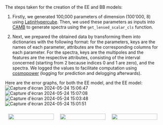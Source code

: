 The steps taken for the creation of the EE and BB models:

1. Firstly, we generated 100,000 parameters of dimension (100'000, 8) using [LatinHypercube](https://docs.scipy.org/doc/scipy/reference/generated/scipy.stats.qmc.LatinHypercube.html#scipy.stats.qmc.LatinHypercube). Then, we used these parameters as inputs into [CAMB](https://camb.readthedocs.io/en/latest/) to generate spectra using the `get_lensed_scalar_cls` function.
   
2. Next, we prepared the obtained data by transforming them into dictionaries with the following format: for the parameters, keys are the names of each parameter, attributes are the corresponding columns for each parameter. For the spectra, keys are the multipoles and the features are the respective attributes, consisting of the interval concerned (starting from 2 because indices 0 and 1 are zero), and the spectra. We logged the values to facilitate computation using [cosmopower](https://github.com/alessiospuriomancini/cosmopower) (logging for prediction and delogging afterwards).



Here are the error graphs, for both the EE model, and the EE model:
![Capture d'écran 2024-05-24 15:06:47](https://github.com/jusdelio/QuickBBEE/assets/43094323/194d5d47-fde0-43d9-b575-4900d7fce1eb)
![Capture d'écran 2024-05-24 15:07:08](https://github.com/jusdelio/QuickBBEE/assets/43094323/b429c55c-f486-4a8e-82df-ab239be30471)
![Capture d'écran 2024-05-24 15:03:48](https://github.com/jusdelio/QuickBBEE/assets/43094323/dda1169c-f02d-4ce7-81a4-0189f4952e2f)
![Capture d'écran 2024-05-24 15:01:51](https://github.com/jusdelio/QuickBBEE/assets/43094323/1b17e6f4-f88f-433c-aa7d-adf4b6601322)


<div style="display: flex; flex-wrap: wrap;">
  <div style="flex: 1; padding: 10px;">
    <img src="https://github.com/jusdelio/QuickBBEE/assets/43094323/194d5d47-fde0-43d9-b575-4900d7fce1eb" style="width: 100%;">
  </div>
  <div style="flex: 1; padding: 10px;">
    <img src="https://github.com/jusdelio/QuickBBEE/assets/43094323/b429c55c-f486-4a8e-82df-ab239be30471" style="width: 100%;">
  </div>
  <div style="flex: 1; padding: 10px;">
    <img src="https://github.com/jusdelio/QuickBBEE/assets/43094323/dda1169c-f02d-4ce7-81a4-0189f4952e2f" style="width: 100%;">
  </div>
</div>
